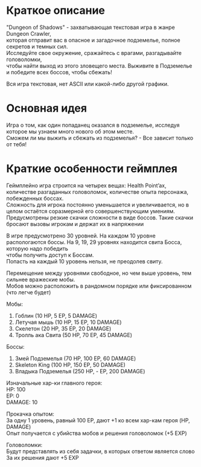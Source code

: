 # Краткое описание #

"Dungeon of Shadows" - захватывающая текстовая игра в жанре Dungeon Crawler,\
которая отправит вас в опасное и загадочное подземелье, полное секретов и темных сил.\
Исследуйте свое окружение, сражайтесь с врагами, разгадывайте головоломки,\
чтобы найти выход из этого зловещего места. Выживите в Подземелье и победите всех боссов, чтобы сбежать!

Вся игра текстовая, нет ASCII или какой-либо другой графики.

# Основная идея #

Игра о том, как один попаданец оказался в подземелье, исследуя которое мы узнаем много нового об этом месте.\
Сможем ли мы выжить и сбежать из подземелья? - Все зависит только от тебя! 

# Краткие особенности геймплея #

Геймплейно игра строится на четырех вещах: Health Point’ax, количестве разгаданных головоломок, количестве опыта персонажа, побежденных боссах.\
Сложность для игрока постоянно уменьшается и увеличивается, но в целом остаётся соразмерной его совершенствующим умениям.\
Предусмотрены резкие скачки сложности в виде боссов. Такие скачки бросают вызовы игрокам и держат их в напряжении

В игре предусмотрено 30 уровней. На каждом 10 уровне распологаются боссы. На 9, 19, 29 уровнях находится свита Босса, которую надо победить\
чтобы получить доступ к Боссам.\
Попасть на каждый 10 уровень нельзя, не преодолев свиту.

Перемещение между уровнями свободное, но чем выше уровень, тем сильнее вражеские мобы.\
Мобов можно расположить в рандомном порядке или фиксированном (что легче будет)

Мобы:
1. Гоблин (10 HP, 5 EP, 5 DAMAGE)
2. Летучая мышь (10 HP, 15 EP, 10 DAMAGE)
3. Скелетон (20 HP, 35 EP, 20 DAMAGE) 
4. Тролль ака Свита (50 HP, 70 EP, 45 DAMAGE)


Боссы:
1. Змей Подземелья (70 HP, 100 EP, 60 DAMAGE)
2. Skeleton King (100 HP, 150 EP, 50 DAMAGE)
3. Владыка Подземелья (250 HP, - EP, 200 DAMAGE)


Изначальные хар-ки главного героя:\
HP: 100\
EP: 0\
DAMAGE: 10

Прокачка опытом:\
За одну 1 уровень, равный 100 EP, дают +1 ко всем хар-кам героя (HP, DAMAGE)\
Опыт получается с убийства мобов и решения головоломок (+5 EXP)

Головоломки:\
Будут представлять из себя задачки, в которых ответом является слово\
За их решения дают +5 EXP


